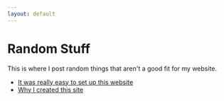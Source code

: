 ```yaml
---
layout: default
---
```


# Random Stuff

This is where I post random things that aren't a good fit for my website.

- [It was really easy to set up this website](easysetup)
- [Why I created this site](why)
